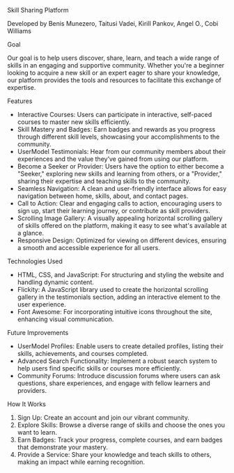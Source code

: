 Skill Sharing Platform

Developed by Benis Munezero, Taitusi Vadei, Kirill Pankov, Angel O., Cobi Williams

Goal

Our goal is to help users discover, share, learn, and teach a wide range of skills in an engaging and supportive community. Whether you're a beginner looking to acquire a new skill or an expert eager to share your knowledge, our platform provides the tools and resources to facilitate this exchange of expertise.

Features
- Interactive Courses: Users can participate in interactive, self-paced courses to master new skills efficiently.
- Skill Mastery and Badges: Earn badges and rewards as you progress through different skill levels, showcasing your accomplishments to the community.
- UserModel Testimonials: Hear from our community members about their experiences and the value they’ve gained from using our platform.
- Become a Seeker or Provider: Users have the option to either become a "Seeker," exploring new skills and learning from others, or a "Provider," sharing their expertise and teaching skills to the community.
- Seamless Navigation: A clean and user-friendly interface allows for easy navigation between home, skills, about, and contact pages.
- Call to Action: Clear and engaging calls to action, encouraging users to sign up, start their learning journey, or contribute as skill providers.
- Scrolling Image Gallery: A visually appealing horizontal scrolling gallery of skills offered on the platform, making it easy to see what's available at a glance.
- Responsive Design: Optimized for viewing on different devices, ensuring a smooth and accessible experience for all users.

Technologies Used

- HTML, CSS, and JavaScript: For structuring and styling the website and handling dynamic content.
- Flickity: A JavaScript library used to create the horizontal scrolling gallery in the testimonials section, adding an interactive element to the user experience.
- Font Awesome: For incorporating intuitive icons throughout the site, enhancing visual communication.

Future Improvements

- UserModel Profiles: Enable users to create detailed profiles, listing their skills, achievements, and courses completed.
- Advanced Search Functionality: Implement a robust search system to help users find specific skills or courses more efficiently.
- Community Forums: Introduce discussion forums where users can ask questions, share experiences, and engage with fellow learners and providers.

How It Works

1. Sign Up: Create an account and join our vibrant community.
2. Explore Skills: Browse a diverse range of skills and choose the ones you want to learn.
3. Earn Badges: Track your progress, complete courses, and earn badges that demonstrate your mastery.
4. Provide a Service: Share your knowledge and teach skills to others, making an impact while earning recognition.
